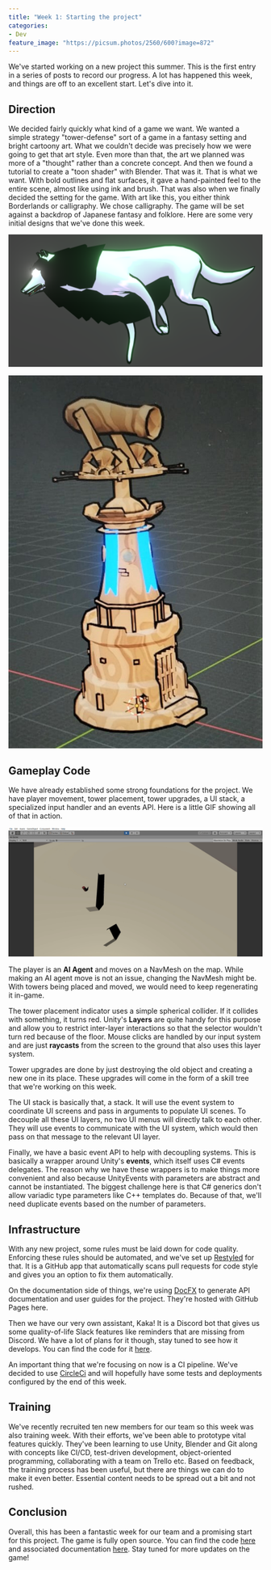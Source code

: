 ```yaml
---
title: "Week 1: Starting the project"
categories:
- Dev
feature_image: "https://picsum.photos/2560/600?image=872"
---
```


We've started working on a new project this summer. This is the first entry in a series of posts to record our progress. A lot has happened this week, and things are off to an excellent start. Let's dive into it.

<!-- more -->

## Direction

We decided fairly quickly what kind of a game we want. We wanted a simple strategy "tower-defense" sort of a game in a fantasy setting and bright cartoony art. What we couldn't decide was precisely how we were going to get that art style. Even more than that, the art we planned was more of a "thought" rather than a concrete concept. And then we found a tutorial to create a "toon shader" with Blender. That was it. That is what we want. With bold outlines and flat surfaces, it gave a hand-painted feel to the entire scene, almost like using ink and brush. That was also when we finally decided the setting for the game. With art like this, you either think Borderlands or calligraphy. We chose calligraphy. The game will be set against a backdrop of Japanese fantasy and folklore. Here are some very initial designs that we've done this week.

![wolf1.png](/assets/img/wolf1.png)

![cannon_tower.jpg](/assets/img/cannon_tower.jpg)

## Gameplay Code

We have already established some strong foundations for the project. We have player movement, tower placement, tower upgrades, a UI stack, a specialized input handler and an events API. Here is a little GIF showing all of that in action.

![tower-defense.gif](/assets/img/tower-defense.gif)

The player is an **AI Agent** and moves on a NavMesh on the map. While making an AI agent move is not an issue, changing the NavMesh might be. With towers being placed and moved, we would need to keep regenerating it in-game.

The tower placement indicator uses a simple spherical collider. If it collides with something, it turns red. Unity's **Layers** are quite handy for this purpose and allow you to restrict inter-layer interactions so that the selector wouldn't turn red because of the floor. Mouse clicks are handled by our input system and are just **raycasts** from the screen to the ground that also uses this layer system.

Tower upgrades are done by just destroying the old object and creating a new one in its place. These upgrades will come in the form of a skill tree that we're working on this week.

The UI stack is basically that, a stack. It will use the event system to coordinate UI screens and pass in arguments to populate UI scenes. To decouple all these UI layers, no two UI menus will directly talk to each other. They will use events to communicate with the UI system, which would then pass on that message to the relevant UI layer.

Finally, we have a basic event API to help with decoupling systems. This is basically a wrapper around Unity's **events**, which itself uses C# events delegates. The reason why we have these wrappers is to make things more convenient and also because UnityEvents with parameters are abstract and cannot be instantiated. The biggest challenge here is that C# generics don't allow variadic type parameters like C++ templates do. Because of that, we'll need duplicate events based on the number of parameters.

## Infrastructure

With any new project, some rules must be laid down for code quality. Enforcing these rules should be automated, and we've set up [Restyled](https://github.com/marketplace/restyled-io) for that. It is a GitHub app that automatically scans pull requests for code style and gives you an option to fix them automatically.

On the documentation side of things, we're using [DocFX](https://dotnet.github.io/docfx/) to generate API documentation and user guides for the project. They're hosted with GitHub Pages here.

Then we have our very own assistant, Kaka! It is a Discord bot that gives us some quality-of-life Slack features like reminders that are missing from Discord. We have a lot of plans for it though, stay tuned to see how it develops. You can find the code for it [here](https://github.com/gamedev-iitk/kaka).

An important thing that we're focusing on now is a CI pipeline. We've decided to use [CircleCi](https://circleci.com/) and will hopefully have some tests and deployments configured by the end of this week.

## Training

We've recently recruited ten new members for our team so this week was also training week. With their efforts, we've been able to prototype vital features quickly. They've been learning to use Unity, Blender and Git along with concepts like CI/CD, test-driven development, object-oriented programming, collaborating with a team on Trello etc. Based on feedback, the training process has been useful, but there are things we can do to make it even better. Essential content needs to be spread out a bit and not rushed.

## Conclusion

Overall, this has been a fantastic week for our team and a promising start for this project. The game is fully open source. You can find the code [here](https://github.com/gamedev-iitk/tower-defense) and associated documentation [here](https://gamedev-iitk.github.io/tower-defense/). Stay tuned for more updates on the game!